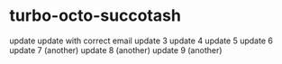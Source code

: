 # turbo-octo-succotash

update
update with correct email
update 3
update 4
update 5
update 6
update 7 (another)
update 8 (another)
update 9 (another)
